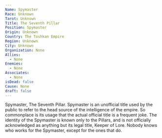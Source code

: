 ```yaml
---
Name: Spymaster
Race: Unknown
Tarot: Unknown
Title: The Seventh Pillar
Position: Spymaster
Origin: Unknown
Country: The Toshkan Empire
Region: Unknown
City: Unknown
Organization: None
Allies:
  - None
Enemies:
  - None
Associates:
  - None
isDead: false
Cause: None
draft: false
---
```

Spymaster, The Seventh Pillar. Spymaster is an unofficial title used by the public to refer to the head source of the intelligence of the empire. So commonplace is its usage that the actual official title is a frequent joke. The identity of the Spymaster is known only to the Pillars, and is not officially acknowledged as anything but its legal title, Keeper of Lore. Nobody knows who works for the Spymaster, except for the ones that do.